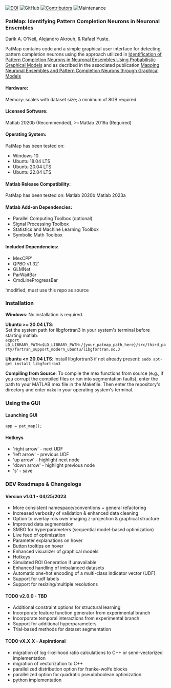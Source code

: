[![DOI](https://zenodo.org/badge/416769460.svg)](https://zenodo.org/badge/latestdoi/416769460)
![GitHub](https://img.shields.io/github/license/darikoneil/Pat-Map)
[![Contributors](https://img.shields.io/github/contributors-anon/darikoneil/Pat-Map)](https://github.com/darikoneil/Pat-Map/graphs/contributors)
![Maintenance](https://img.shields.io/maintenance/yes/2023)
### PatMap: Identifying Pattern Completion Neurons in Neuronal Ensembles
Darik A. O'Neil, Alejandro Akrouh, & Rafael Yuste.

PatMap contains code and a simple graphical user interface for detecting pattern completion neurons using the approach utilized in [Identification of Pattern Completion Neurons in Neuronal Ensembles Using Probabilistic Graphical Models](https://www.jneurosci.org/content/41/41/8577) and as decribed in the associated publication [Mapping Neuronal Ensembles and Pattern Completion Neurons through Graphical Models]()

#### Hardware:
Memory: scales with dataset size; a minimum of 8GB required. 

#### Licensed Software:
Matlab 2020b (Recommended), >=Matlab 2019a (Required)

#### Operating System:     
PatMap has been tested on:
* Windows 10 
* Ubuntu 18.04 LTS
* Ubuntu 20.04 LTS
* Ubuntu 22.04 LTS

#### Matlab Release Compatibility:     
PatMap has been tested on:
Matlab 2020b
Matlab 2023a

#### Matlab Add-on Dependencies:
* Parallel Computing Toolbox (optional)
* Signal Processing Toolbox
* Statistics and Machine Learning Toolbox
* Symbolic Math Toolbox

#### Included Dependencies:
* MexCPP'
* QPBO v1.32'
* GLMNet
* ParWaitBar
* CmdLineProgressBar

'modified, must use this repo as source

### **Installation**
**Windows**: No installation is required.      

**Ubuntu >= 20.04 LTS**:      
Set the system path for libgfortran3 in your system's terminal before starting matlab:      
`export LD_LIBRARY_PATH=$LD_LIBRARY_PATH:/{your_patmap_path_here}/src/third_party/fortran_support_modern_ubuntu/libgfortran.so.3`

**Ubuntu <= 20.04 LTS**:
Install libgfortran3 if not already present:
`sudo apt-get install libgfortran3`

**Compiling from Source**: To compile the mex functions from source (e.g., if you corrupt the compiled files or run into segmentation faults), enter the path to your MATLAB mex file in the Makefile. Then enter the repository's directory and enter `make` in your operating system's terminal.


### Using the GUI     
#### Launching GUI
```app = pat_map();```

#### Hotkeys
* 'right arrow' - next UDF
* 'left arrow' - previous UDF
* 'up arrow' - highlight next node
* 'down arrow' - highlight previous node
* 's' - save

### DEV Roadmaps & Changelogs

#### Version v1.0.1 - 04/25/2023
* More consistent namespace/conventions + general refactoring
* Increased verbosity of validation & enhanced data cleaning
* Option to overlay rois over imaging z-projection & graphical structure
* Improved data segmentation
* SMBO for hyperparameters (sequential model-based optimization)
* Live feed of optimization
* Parameter explanations on hover
* Button tooltips on hover
* Enhanced visualizer of graphical models
* Hotkeys
* Simulated ROI Generation if unavailable
* Enhanced handling of imbalanced datasets
* Automatic one-hot encoding of a multi-class indicator vector (UDF)
* Support for udf labels
* Support for resizing/multiple resolutions

#### TODO v2.0.0 - TBD
* Additional constraint options for structural learning
* Incorporate feature function generator from experimental branch
* Incorporate temporal interactions from experimental branch
* Support for additional hyperparameters
* Trial-based methods for dataset segmentation

#### TODO vX.X.X - Aspirational
* migration of log-likelihood ratio calculations to C++ or semi-vectorized implementation
* migration of vectorization to C++
* parallelized distribution option for franke-wolfe blocks
* parallelized option for quadratic pseudoboolean optimization
* python implementation
